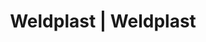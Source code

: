 ---
Link: "file:/Users/vinayakpatel/Downloads/www.weldplast.cz/eshop_products_compare/add/eshop-products-variant198"
product_name: "null"
product_id: "null"
title: "Weldplast | Weldplast"
product_desc: ""
product_specs: ""
product_downloads: ""
href: ""
accessories: ""
similar_products: ""
---